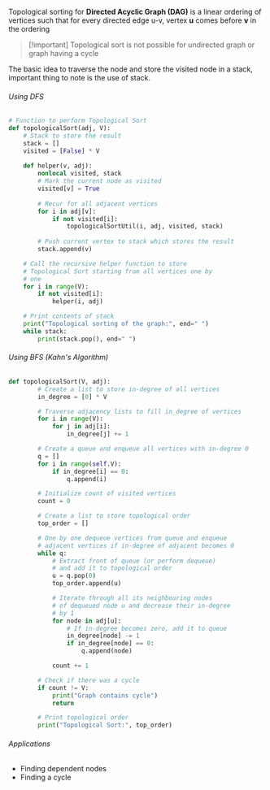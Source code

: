 Topological sorting for **Directed Acyclic Graph (DAG)** is a linear ordering of vertices such that for every directed edge u-v, vertex **u** comes before **v** in the ordering

> [!important]  Topological sort is not possible for undirected graph or graph having a cycle

The basic idea to traverse the node and store the visited node in a stack, important thing to note is the use of stack.

###### Using DFS
```python
# Function to perform Topological Sort
def topologicalSort(adj, V):
    # Stack to store the result
    stack = []
    visited = [False] * V
    
    def helper(v, adj):
        nonlocal visited, stack
        # Mark the current node as visited
        visited[v] = True
    
        # Recur for all adjacent vertices
        for i in adj[v]:
            if not visited[i]:
                topologicalSortUtil(i, adj, visited, stack)
    
        # Push current vertex to stack which stores the result
        stack.append(v)

    # Call the recursive helper function to store
    # Topological Sort starting from all vertices one by
    # one
    for i in range(V):
        if not visited[i]:
            helper(i, adj)

    # Print contents of stack
    print("Topological sorting of the graph:", end=" ")
    while stack:
        print(stack.pop(), end=" ")
```
###### Using BFS (Kahn's Algorithm)
```python
def topologicalSort(V, adj):
        # Create a list to store in-degree of all vertices
        in_degree = [0] * V

        # Traverse adjacency lists to fill in_degree of vertices
        for i in range(V):
            for j in adj[i]:
                in_degree[j] += 1

        # Create a queue and enqueue all vertices with in-degree 0
        q = []
        for i in range(self.V):
            if in_degree[i] == 0:
                q.append(i)

        # Initialize count of visited vertices
        count = 0

        # Create a list to store topological order
        top_order = []

        # One by one dequeue vertices from queue and enqueue
        # adjacent vertices if in-degree of adjacent becomes 0
        while q:
            # Extract front of queue (or perform dequeue)
            # and add it to topological order
            u = q.pop(0)
            top_order.append(u)

            # Iterate through all its neighbouring nodes
            # of dequeued node u and decrease their in-degree
            # by 1
            for node in adj[u]:
                # If in-degree becomes zero, add it to queue
                in_degree[node] -= 1
                if in_degree[node] == 0:
                    q.append(node)

            count += 1

        # Check if there was a cycle
        if count != V:
            print("Graph contains cycle")
            return

        # Print topological order
        print("Topological Sort:", top_order)
```
###### Applications
- Finding dependent nodes
- Finding a cycle